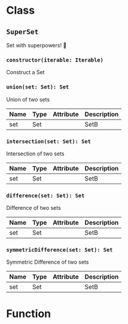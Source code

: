 # Class

## `SuperSet`

Set with superpowers! 💪

### `constructor(iterable: Iterable)`

Construct a Set

### `union(set: Set): Set`

Union of two sets

| Name | Type | Attribute | Description |
| ---- | ---- | --------- | ----------- |
| set  | Set  |           | SetB        |

### `intersection(set: Set): Set`

Intersection of two sets

| Name | Type | Attribute | Description |
| ---- | ---- | --------- | ----------- |
| set  | Set  |           | SetB        |

### `difference(set: Set): Set`

Difference of two sets

| Name | Type | Attribute | Description |
| ---- | ---- | --------- | ----------- |
| set  | Set  |           | SetB        |

### `symmetricDifference(set: Set): Set`

Symmetric Difference of two sets

| Name | Type | Attribute | Description |
| ---- | ---- | --------- | ----------- |
| set  | Set  |           | SetB        |

# Function
